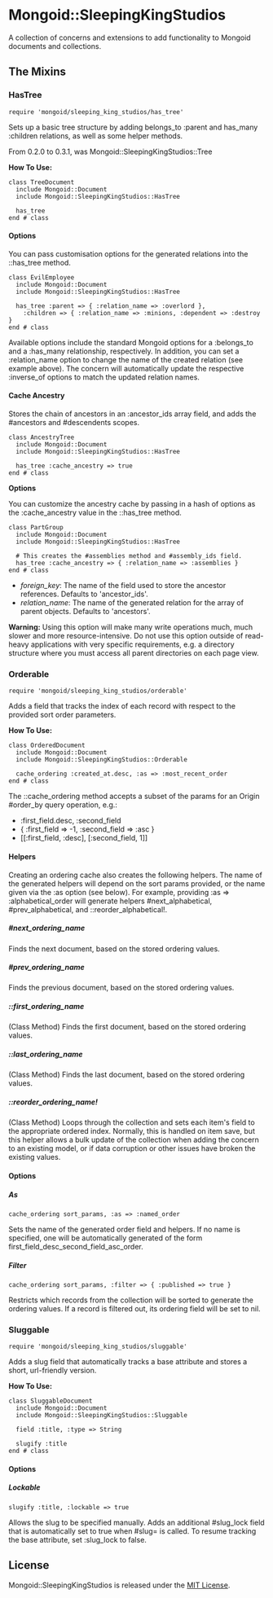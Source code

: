 # Mongoid::SleepingKingStudios

A collection of concerns and extensions to add functionality to Mongoid
documents and collections.

## The Mixins

### HasTree

    require 'mongoid/sleeping_king_studios/has_tree'

Sets up a basic tree structure by adding belongs_to :parent and has_many
:children relations, as well as some helper methods.

From 0.2.0 to 0.3.1, was Mongoid::SleepingKingStudios::Tree

**How To Use:**

    class TreeDocument
      include Mongoid::Document
      include Mongoid::SleepingKingStudios::HasTree

      has_tree
    end # class

#### Options

You can pass customisation options for the generated relations into the
::has\_tree method.

    class EvilEmployee
      include Mongoid::Document
      include Mongoid::SleepingKingStudios::HasTree

      has_tree :parent => { :relation_name => :overlord },
        :children => { :relation_name => :minions, :dependent => :destroy }
    end # class

Available options include the standard Mongoid options for a :belongs_to and a
:has_many relationship, respectively. In addition, you can set a :relation_name
option to change the name of the created relation (see example above). The
concern will automatically update the respective :inverse_of options to match
the updated relation names.

#### Cache Ancestry

Stores the chain of ancestors in an :ancestor_ids array field, and adds the
\#ancestors and #descendents scopes.

    class AncestryTree
      include Mongoid::Document
      include Mongoid::SleepingKingStudios::HasTree

      has_tree :cache_ancestry => true
    end # class

**Options**

You can customize the ancestry cache by passing in a hash of options as the
:cache\_ancestry value in the ::has_tree method.

    class PartGroup
      include Mongoid::Document
      include Mongoid::SleepingKingStudios::HasTree

      # This creates the #assemblies method and #assembly_ids field.
      has_tree :cache_ancestry => { :relation_name => :assemblies }
    end # class

- *foreign\_key*: The name of the field used to store the ancestor references.
  Defaults to 'ancestor_ids'.
- *relation\_name*: The name of the generated relation for the array of
  parent objects. Defaults to 'ancestors'.

**Warning:** Using this option will make many write operations much, much
slower and more resource-intensive. Do not use this option outside of
read-heavy applications with very specific requirements, e.g. a directory
structure where you must access all parent directories on each page view.

### Orderable

    require 'mongoid/sleeping_king_studios/orderable'

Adds a field that tracks the index of each record with respect to the provided
sort order parameters.

**How To Use:**

    class OrderedDocument
      include Mongoid::Document
      include Mongoid::SleepingKingStudios::Orderable

      cache_ordering :created_at.desc, :as => :most_recent_order
    end # class

The ::cache_ordering method accepts a subset of the params for an Origin
\#order_by query operation, e.g.:

- :first_field.desc, :second_field
- { :first_field => -1, :second_field => :asc }
- [[:first_field, :desc], [:second_field, 1]]

#### Helpers

Creating an ordering cache also creates the following helpers. The name of the
generated helpers will depend on the sort params provided, or the name given 
via the :as option (see below). For example, providing :as => 
:alphabetical_order will generate helpers \#next_alphabetical, 
\#prev_alphabetical, and ::reorder_alphabetical!.

##### \#next_ordering_name

Finds the next document, based on the stored ordering values.

##### \#prev_ordering_name

Finds the previous document, based on the stored ordering values.

##### \::first_ordering_name

(Class Method) Finds the first document, based on the stored ordering values.

##### \::last_ordering_name

(Class Method) Finds the last document, based on the stored ordering values.

##### ::reorder_ordering_name!

(Class Method) Loops through the collection and sets each item's field to the 
appropriate ordered index. Normally, this is handled on item save, but this 
helper allows a bulk update of the collection when adding the concern to an 
existing model, or if data corruption or other issues have broken the existing 
values.

#### Options

##### As

    cache_ordering sort_params, :as => :named_order

Sets the name of the generated order field and helpers. If no name is 
specified, one will be automatically generated of the form 
first_field_desc_second_field_asc_order.

##### Filter

    cache_ordering sort_params, :filter => { :published => true }

Restricts which records from the collection will be sorted to generate the
ordering values. If a record is filtered out, its ordering field will be set 
to nil.

### Sluggable

    require 'mongoid/sleeping_king_studios/sluggable'

Adds a slug field that automatically tracks a base attribute and stores a
short, url-friendly version.

**How To Use:**

    class SluggableDocument
      include Mongoid::Document
      include Mongoid::SleepingKingStudios::Sluggable

      field :title, :type => String

      slugify :title
    end # class

#### Options

##### Lockable

    slugify :title, :lockable => true

Allows the slug to be specified manually. Adds an additional #slug_lock field
that is automatically set to true when #slug= is called. To resume tracking the
base attribute, set :slug_lock to false.

## License

Mongoid::SleepingKingStudios is released under the
[MIT License](http://www.opensource.org/licenses/MIT).

